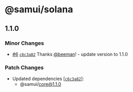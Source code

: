# @samui/solana

## 1.1.0

### Minor Changes

- [#6](https://github.com/samui-build/samui-monorepo/pull/6) [`c6c3a82`](https://github.com/samui-build/samui-monorepo/commit/c6c3a82cf1e75500980b047984f9f99b78619035) Thanks [@beeman](https://github.com/beeman)! - update version to 1.1.0

### Patch Changes

- Updated dependencies [[`c6c3a82`](https://github.com/samui-build/samui-monorepo/commit/c6c3a82cf1e75500980b047984f9f99b78619035)]:
    - @samui/core@1.1.0
